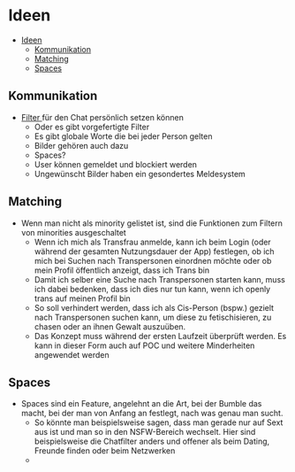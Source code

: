 # Ideen

<!--toc:start-->
- [Ideen](#ideen)
  - [Kommunikation](#kommunikation)
  - [Matching](#matching)
  - [Spaces](#spaces)
<!--toc:end-->
## Kommunikation


- [ Filter ](./Backend/filter.md) für den Chat persönlich setzen können
    - Oder es gibt vorgefertigte Filter
    - Es gibt globale Worte die bei jeder Person gelten
    - Bilder gehören auch dazu
    - Spaces?
    - User können gemeldet und blockiert werden
    - Ungewünscht Bilder haben ein gesondertes Meldesystem


## Matching

- Wenn man nicht als minority gelistet ist, sind die Funktionen zum Filtern von minorities ausgeschaltet
    - Wenn ich mich als Transfrau anmelde, kann ich beim Login (oder während der gesamten Nutzungsdauer der App)
    festlegen, ob ich mich bei Suchen nach Transpersonen einordnen möchte oder ob mein Profil öffentlich anzeigt,
    dass ich Trans bin
    - Damit ich selber eine Suche nach Transpersonen starten kann, muss ich dabei bedenken, dass ich dies nur tun kann,
    wenn ich openly trans auf meinen Profil bin
    - So soll verhindert werden, dass ich als Cis-Person (bspw.) gezielt nach Transpersonen suchen kann, um diese zu 
    fetischisieren, zu chasen oder an ihnen Gewalt auszuüben.
    - Das Konzept muss während der ersten Laufzeit überprüft werden. 
    Es kann in dieser Form auch auf POC und weitere Minderheiten angewendet werden


## Spaces

- Spaces sind ein Feature, angelehnt an die Art, bei der Bumble das macht, bei der man von Anfang an festlegt, nach was genau man sucht. 
    - So könnte man beispielsweise sagen, dass man gerade nur auf Sext aus ist und man so in den NSFW-Bereich wechselt. Hier sind beispielsweise
    die Chatfilter anders und offener als beim Dating, Freunde finden oder beim Netzwerken
    - 
